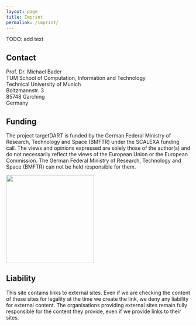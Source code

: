 ```yaml
---
layout: page
title: Imprint
permalink: /imprint/
---
```


TODO: add text

## Contact

Prof. Dr. Michael Bader<br>
TUM School of Computation, Information and Technology<br>
Technical University of Munich<br>
Boltzmannstr. 3<br>
85748 Garching<br>
Germany

## Funding
The project targetDART is funded by the German Federal Ministry of Research, Technology and Space (BMFTR) under the SCALEXA funding call. The views and opinions expressed are solely those of the author(s) and do not necessarily reflect the views of the European Union or the European Commission. The German Federal Ministry of Research, Technology and Space (BMFTR) can not be held responsible for them.

<img src="../assets/img/BMBF_gefördert vom_englisch.jpg" height="240" /> 

## Liability
This site contains links to external sites. Even if we are checking the content of these sites for legality at the time we create the link, we deny any liability for external content. The organisations providing external sites remain fully responsible for the content they provide, even if we provide links to their sites.
